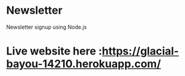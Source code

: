 # Newsletter
Newsletter signup using Node.js
# Live website here :https://glacial-bayou-14210.herokuapp.com/
